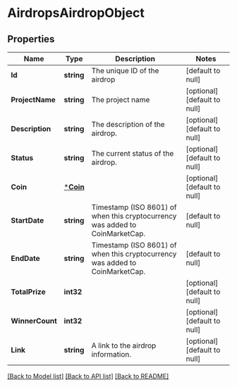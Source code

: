 # AirdropsAirdropObject

## Properties
Name | Type | Description | Notes
------------ | ------------- | ------------- | -------------
**Id** | **string** | The unique ID of the airdrop | [default to null]
**ProjectName** | **string** | The project name | [optional] [default to null]
**Description** | **string** | The description of the airdrop. | [optional] [default to null]
**Status** | **string** | The current status of the airdrop. | [optional] [default to null]
**Coin** | [***Coin**](coin.md) |  | [optional] [default to null]
**StartDate** | **string** | Timestamp (ISO 8601) of when this cryptocurrency was added to CoinMarketCap. | [default to null]
**EndDate** | **string** | Timestamp (ISO 8601) of when this cryptocurrency was added to CoinMarketCap. | [default to null]
**TotalPrize** | **int32** |  | [optional] [default to null]
**WinnerCount** | **int32** |  | [optional] [default to null]
**Link** | **string** | A link to the airdrop information. | [optional] [default to null]

[[Back to Model list]](../README.md#documentation-for-models) [[Back to API list]](../README.md#documentation-for-api-endpoints) [[Back to README]](../README.md)


